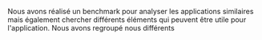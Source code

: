 Nous avons réalisé un benchmark pour analyser les applications similaires mais également chercher différents éléments qui peuvent être utile pour l'application.  Nous avons regroupé nous différents 